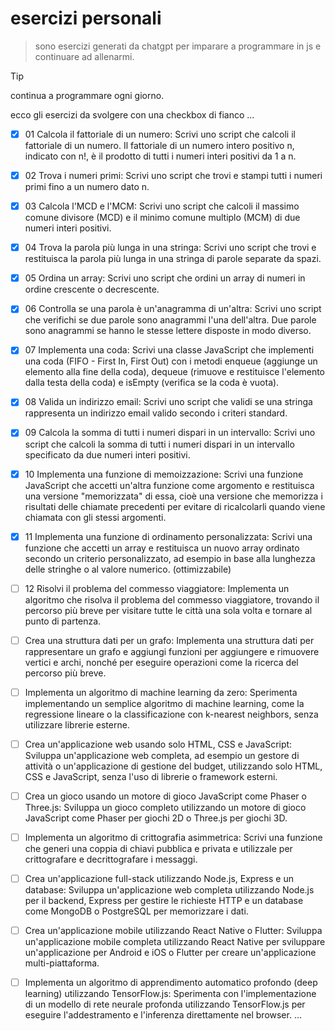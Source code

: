 # esercizi personali

> sono esercizi generati da chatgpt per imparare a programmare in js e continuare ad allenarmi.

> [!TIP]
> continua a programmare ogni giorno.

ecco gli esercizi da svolgere con una checkbox di fianco
...
- [X]  01 Calcola il fattoriale di un numero: Scrivi uno script che calcoli il fattoriale di un numero. Il fattoriale di un numero intero positivo n, indicato con n!, è il prodotto di tutti i numeri    interi positivi da 1 a n.

- [X]  02 Trova i numeri primi: Scrivi uno script che trovi e stampi tutti i numeri primi fino a un numero dato n.

- [X]  03 Calcola l'MCD e l'MCM: Scrivi uno script che calcoli il massimo comune divisore (MCD) e il minimo comune multiplo (MCM) di due numeri interi positivi.

- [X]  04 Trova la parola più lunga in una stringa: Scrivi uno script che trovi e restituisca la parola più lunga in una stringa di parole separate da spazi.

- [X]  05 Ordina un array: Scrivi uno script che ordini un array di numeri in ordine crescente o decrescente.

- [X]  06 Controlla se una parola è un'anagramma di un'altra: Scrivi uno script che verifichi se due parole sono anagrammi l'una dell'altra. Due parole sono anagrammi se hanno le stesse lettere disposte in modo diverso.

- [X]  07 Implementa una coda: Scrivi una classe JavaScript che implementi una coda (FIFO - First In, First Out) con i metodi enqueue (aggiunge un elemento alla fine della coda), dequeue (rimuove e restituisce l'elemento dalla testa della coda) e isEmpty (verifica se la coda è vuota).

- [X]  08 Valida un indirizzo email: Scrivi uno script che validi se una stringa rappresenta un indirizzo email valido secondo i criteri standard.

- [X]  09 Calcola la somma di tutti i numeri dispari in un intervallo: Scrivi uno script che calcoli la somma di tutti i numeri dispari in un intervallo specificato da due numeri interi positivi.

- [X]  10 Implementa una funzione di memoizzazione: Scrivi una funzione JavaScript che accetti un'altra funzione come argomento e restituisca una versione "memorizzata" di essa, cioè una versione che memorizza i risultati delle chiamate precedenti per evitare di ricalcolarli quando viene chiamata con gli stessi argomenti.

- [X] 11 Implementa una funzione di ordinamento personalizzata: Scrivi una funzione che accetti un array e restituisca un nuovo array ordinato secondo un criterio personalizzato, ad esempio in base alla lunghezza delle stringhe o al valore numerico. (ottimizzabile)

- [ ] 12 Risolvi il problema del commesso viaggiatore: Implementa un algoritmo che risolva il problema del commesso viaggiatore, trovando il percorso più breve per visitare tutte le città una sola volta e tornare al punto di partenza.

- [ ] Crea una struttura dati per un grafo: Implementa una struttura dati per rappresentare un grafo e aggiungi funzioni per aggiungere e rimuovere vertici e archi, nonché per eseguire operazioni come la ricerca del percorso più breve.

- [ ] Implementa un algoritmo di machine learning da zero: Sperimenta implementando un semplice algoritmo di machine learning, come la regressione lineare o la classificazione con k-nearest neighbors, senza utilizzare librerie esterne.

- [ ] Crea un'applicazione web usando solo HTML, CSS e JavaScript: Sviluppa un'applicazione web completa, ad esempio un gestore di attività o un'applicazione di gestione del budget, utilizzando solo HTML, CSS e JavaScript, senza l'uso di librerie o framework esterni.

- [ ] Crea un gioco usando un motore di gioco JavaScript come Phaser o Three.js: Sviluppa un gioco completo utilizzando un motore di gioco JavaScript come Phaser per giochi 2D o Three.js per giochi 3D.

- [ ] Implementa un algoritmo di crittografia asimmetrica: Scrivi una funzione che generi una coppia di chiavi pubblica e privata e utilizzale per crittografare e decrittografare i messaggi.

- [ ] Crea un'applicazione full-stack utilizzando Node.js, Express e un database: Sviluppa un'applicazione web completa utilizzando Node.js per il backend, Express per gestire le richieste HTTP e un database come MongoDB o PostgreSQL per memorizzare i dati.

- [ ] Crea un'applicazione mobile utilizzando React Native o Flutter: Sviluppa un'applicazione mobile completa utilizzando React Native per sviluppare un'applicazione per Android e iOS o Flutter per creare un'applicazione multi-piattaforma.

- [ ] Implementa un algoritmo di apprendimento automatico profondo (deep learning) utilizzando TensorFlow.js: Sperimenta con l'implementazione di un modello di rete neurale profonda utilizzando TensorFlow.js per eseguire l'addestramento e l'inferenza direttamente nel browser.
...
